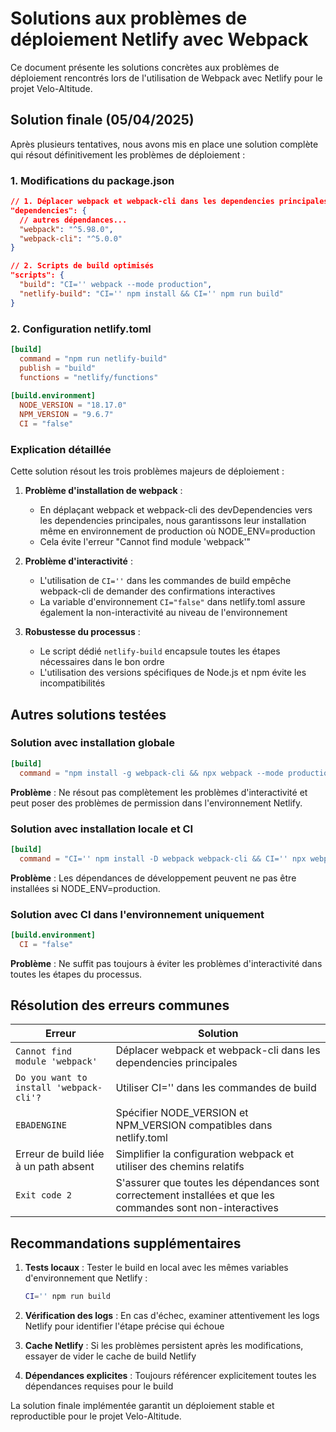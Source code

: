 # Solutions aux problèmes de déploiement Netlify avec Webpack

Ce document présente les solutions concrètes aux problèmes de déploiement rencontrés lors de l'utilisation de Webpack avec Netlify pour le projet Velo-Altitude.

## Solution finale (05/04/2025)

Après plusieurs tentatives, nous avons mis en place une solution complète qui résout définitivement les problèmes de déploiement :

### 1. Modifications du package.json

```json
// 1. Déplacer webpack et webpack-cli dans les dependencies principales
"dependencies": {
  // autres dépendances...
  "webpack": "^5.98.0",
  "webpack-cli": "^5.0.0"
}

// 2. Scripts de build optimisés
"scripts": {
  "build": "CI='' webpack --mode production",
  "netlify-build": "CI='' npm install && CI='' npm run build"
}
```

### 2. Configuration netlify.toml

```toml
[build]
  command = "npm run netlify-build"
  publish = "build"
  functions = "netlify/functions"
  
[build.environment]
  NODE_VERSION = "18.17.0"
  NPM_VERSION = "9.6.7"
  CI = "false"
```

### Explication détaillée

Cette solution résout les trois problèmes majeurs de déploiement :

1. **Problème d'installation de webpack** :
   - En déplaçant webpack et webpack-cli des devDependencies vers les dependencies principales, nous garantissons leur installation même en environnement de production où NODE_ENV=production
   - Cela évite l'erreur "Cannot find module 'webpack'"

2. **Problème d'interactivité** :
   - L'utilisation de `CI=''` dans les commandes de build empêche webpack-cli de demander des confirmations interactives
   - La variable d'environnement `CI="false"` dans netlify.toml assure également la non-interactivité au niveau de l'environnement

3. **Robustesse du processus** :
   - Le script dédié `netlify-build` encapsule toutes les étapes nécessaires dans le bon ordre
   - L'utilisation des versions spécifiques de Node.js et npm évite les incompatibilités

## Autres solutions testées

### Solution avec installation globale

```toml
[build]
  command = "npm install -g webpack-cli && npx webpack --mode production"
```

**Problème** : Ne résout pas complètement les problèmes d'interactivité et peut poser des problèmes de permission dans l'environnement Netlify.

### Solution avec installation locale et CI

```toml
[build]
  command = "CI='' npm install -D webpack webpack-cli && CI='' npx webpack-cli --mode production"
```

**Problème** : Les dépendances de développement peuvent ne pas être installées si NODE_ENV=production.

### Solution avec CI dans l'environnement uniquement

```toml
[build.environment]
  CI = "false"
```

**Problème** : Ne suffit pas toujours à éviter les problèmes d'interactivité dans toutes les étapes du processus.

## Résolution des erreurs communes

| Erreur | Solution |
|--------|----------|
| `Cannot find module 'webpack'` | Déplacer webpack et webpack-cli dans les dependencies principales |
| `Do you want to install 'webpack-cli'?` | Utiliser CI='' dans les commandes de build |
| `EBADENGINE` | Spécifier NODE_VERSION et NPM_VERSION compatibles dans netlify.toml |
| Erreur de build liée à un path absent | Simplifier la configuration webpack et utiliser des chemins relatifs |
| `Exit code 2` | S'assurer que toutes les dépendances sont correctement installées et que les commandes sont non-interactives |

## Recommandations supplémentaires

1. **Tests locaux** : Tester le build en local avec les mêmes variables d'environnement que Netlify :
   ```bash
   CI='' npm run build
   ```

2. **Vérification des logs** : En cas d'échec, examiner attentivement les logs Netlify pour identifier l'étape précise qui échoue

3. **Cache Netlify** : Si les problèmes persistent après les modifications, essayer de vider le cache de build Netlify

4. **Dépendances explicites** : Toujours référencer explicitement toutes les dépendances requises pour le build

La solution finale implémentée garantit un déploiement stable et reproductible pour le projet Velo-Altitude.
